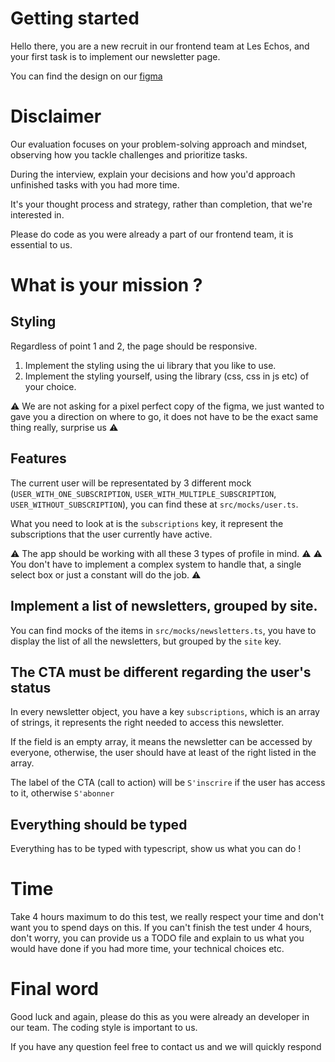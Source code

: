 # Getting started

Hello there, you are a new recruit in our frontend team at Les Echos, and your first task is to implement our newsletter page.

You can find the design on our [figma](https://www.figma.com/file/u1hoAP9FOa1FHbBgkE346o/Entretient-Dev-2024?type=design&node-id=1-309&mode=design)

# Disclaimer

Our evaluation focuses on your problem-solving approach and mindset, observing how you tackle challenges and prioritize tasks.

During the interview, explain your decisions and how you'd approach unfinished tasks with you had more time.

It's your thought process and strategy, rather than completion, that we're interested in.

Please do code as you were already a part of our frontend team, it is essential to us.

# What is your mission ?

## Styling

Regardless of point 1 and 2, the page should be responsive.

1. Implement the styling using the ui library that you like to use.
2. Implement the styling yourself, using the library (css, css in js etc) of your choice.

:warning: We are not asking for a pixel perfect copy of the figma, we just wanted to gave you a direction on where to go, it does not have to be the exact same thing really, surprise us :warning:

## Features

The current user will be representated by 3 different mock (`USER_WITH_ONE_SUBSCRIPTION`, `USER_WITH_MULTIPLE_SUBSCRIPTION`, `USER_WITHOUT_SUBSCRIPTION`), you can find these at `src/mocks/user.ts`.

What you need to look at is the `subscriptions` key, it represent the subscriptions that the user currently have active.

:warning: The app should be working with all these 3 types of profile in mind. :warning:
:warning: You don't have to implement a complex system to handle that, a single select box or just a constant will do the job. :warning:

## Implement a list of newsletters, grouped by site.

You can find mocks of the items in `src/mocks/newsletters.ts`, you have to display the list of all the newsletters, but grouped by the `site` key.

## The CTA must be different regarding the user's status

In every newsletter object, you have a key `subscriptions`, which is an array of strings, it represents the right needed to access this newsletter.

If the field is an empty array, it means the newsletter can be accessed by everyone, otherwise, the user should have at least of the right listed in the array.

The label of the CTA (call to action) will be `S'inscrire` if the user has access to it, otherwise `S'abonner`

## Everything should be typed

Everything has to be typed with typescript, show us what you can do !

# Time

Take 4 hours maximum to do this test, we really respect your time and don't want you to spend days on this.
If you can't finish the test under 4 hours, don't worry, you can provide us a TODO file and explain to us what you would have done if you had more time, your technical choices etc.

# Final word

Good luck and again, please do this as you were already an developer in our team.
The coding style is important to us.

If you have any question feel free to contact us and we will quickly respond

